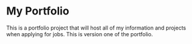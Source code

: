 # My Portfolio
This is a portfolio project that will host all of my information and projects when applying for jobs. This is version one of the portfolio.
